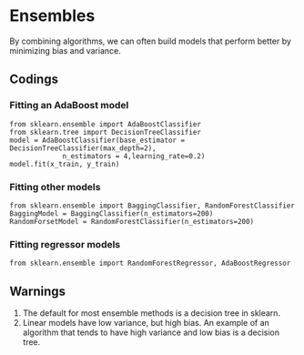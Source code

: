 # Ensembles
By combining algorithms, we can often build models that perform better by minimizing bias and variance. 

## Codings 
### Fitting an AdaBoost model 
	from sklearn.ensemble import AdaBoostClassifier
	from sklearn.tree import DecisionTreeClassifier
	model = AdaBoostClassifier(base_estimator = DecisionTreeClassifier(max_depth=2), 
	             n_estimators = 4,learning_rate=0.2)
	model.fit(x_train, y_train)
### Fitting other models 
	from sklearn.ensemble import BaggingClassifier, RandomForestClassifier
	BaggingModel = BaggingClassifier(n_estimators=200)
	RandomForsetModel = RandomForestClassifier(n_estimators=200)
### Fitting regressor models
	from sklearn.ensemble import RandomForestRegressor, AdaBoostRegressor
## Warnings 
1. The default for most ensemble methods is a decision tree in sklearn.
2. Linear models have low variance, but high bias. An example of an algorithm that tends to have high variance and low bias is a decision tree.

